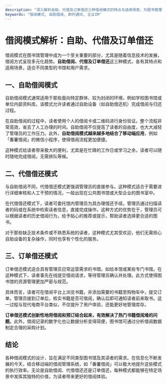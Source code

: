 ```yaml
---
description: "深入解析自助、代借及订单借还三种借阅模式的特点与适用场景，为图书管理提供实用指导。"
keywords: "借阅模式, 自助借阅, 即时通讯, 企业IM"
---
```

# 借阅模式解析：自助、代借及订单借还

借阅模式在图书馆管理中成为一个至关重要的部分，尤其是随着信息技术的发展，借阅方式呈现多元化趋势。**自助借阅、代借及订单借还**这三种模式，各有其特点和适用场景，适合不同类型的书馆和用户需求。

## 一、自助借阅模式

自助借阅模式通常适用于那些面向特定群体、较为封闭的环境，例如学校图书馆或单位内部资料库。该模式允许读者通过自助设备（如自助借还机）完成借阅与归还过程。 

在自助借阅的过程中，读者使用个人的借阅卡或二维码进行身份验证。整个流程非常高效，省去了人工办理的时间。自助借阅不仅提高了读者的自由度，也大大减轻了管理员的工作压力。此外，**自助借阅模式越来越多地结合了移动端应用**，例如「番薯借阅」的微信小程序，使得借阅流程更加便捷。

这种模式给读者带来极大的便利，尤其是在忙碌的工作日或学习之余，读者可以随时随地完成借阅，无需排队等候。

## 二、代借借还模式

与自助借阅不同，代借借还模式更强调管理员的直接参与。这种模式适合于需要进行详细审核和人工干预的情况，一般出现在公共图书馆或大型企业的图书室中。

在代借借还模式下，读者可委托馆内管理员为其办理借还手续。管理员通过扫描读者的码或在系统中检索读者信息，直接完成操作。这种方式的优势在于，管理员可以根据读者的历史借阅行为，给予贴心的推荐或提示，帮助读者选择更合适的图书。

对于那些缺乏技术条件或不熟悉系统的读者，这种模式尤其受欢迎，他们无需担心自助设备的复杂操作，同时也享有个性化的服务。

## 三、订单借还模式

订单借还模式适合具有管理员日常运营需求的书馆，如绘本馆或某些专门书馆。在这种模式下，读者事先在线提交借阅请求，等待管理员确认并处理。此方式使得图书馆的资源管理更加严密与规范。

具体而言，读者可在借阅平台上浏览书籍，并添加需要的书籍至购物车中，提交订单。管理员接到订单后，核实书籍是否可借阅，确认后即可通知读者前来取书。这一过程与现代电商平台类似，不仅提升了用户体验，还能更好地管理库存。

**订单借还模式创新性地将借阅和预订结合起来，有效解决了热门书籍借阅难的问题**。此外，借阅记录的数字化也让数据分析变得简便，图书馆可通过分析借阅数据制定合理的采购计划。

## 结论

各种借阅模式的设计，旨在满足不同类型图书馆及其读者的需求。在信息化不断发展的今天，结合移动端的借阅管理系统，如「番薯借阅」可以极大地提升这些模式的执行效率。无论是自助借阅、代借借还还是订单借还，每种模式都能够在特定场景中发挥其独特的价值，为读者带来更好的借阅体验。
